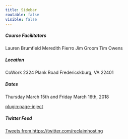 ```yaml
---
title: Sidebar
routable: false
visible: false
---
```


##### Course Facilitators
Lauren Brumfield
Meredith Fierro
Jim Groom
Tim Owens

##### Location
CoWork
2324 Plank Road
Fredericskburg, VA 22401

##### Dates
Thursday March 15th and 
Friday March 16th, 2018

[plugin:page-inject](/webpage-card)

##### Twitter Feed
<a class="twitter-timeline"  href="https://twitter.com/reclaimhosting" data-widget-id="684866063188676608">Tweets from https://twitter.com/reclaimhosting</a>
<script>!function(d,s,id){var js,fjs=d.getElementsByTagName(s)[0],p=/^http:/.test(d.location)?'http':'https';if(!d.getElementById(id)){js=d.createElement(s);js.id=id;js.src=p+"://platform.twitter.com/widgets.js";fjs.parentNode.insertBefore(js,fjs);}}(document,"script","twitter-wjs");</script>
